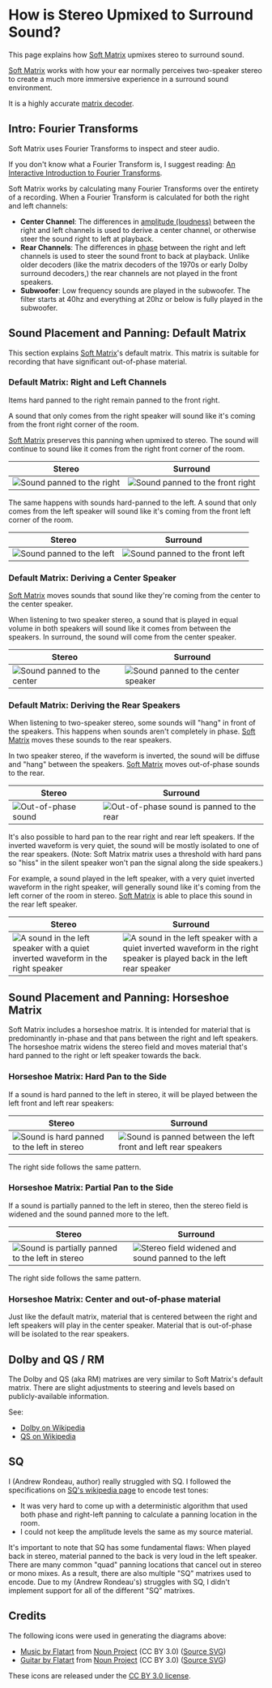 # How is Stereo Upmixed to Surround Sound?

This page explains how [Soft Matrix](/) upmixes stereo to surround sound.

[Soft Matrix](/) works with how your ear normally perceives two-speaker stereo to create a much more immersive experience in a surround sound environment.

It is a highly accurate [matrix decoder](https://en.wikipedia.org/wiki/Matrix_decoder).

## Intro: Fourier Transforms

Soft Matrix uses Fourier Transforms to inspect and steer audio.

If you don't know what a Fourier Transform is, I suggest reading: [An Interactive Introduction to Fourier Transforms](https://www.jezzamon.com/fourier/).

Soft Matrix works by calculating many Fourier Transforms over the entirety of a recording. When a Fourier Transform is calculated for both the right and left channels:

- **Center Channel**: The differences in [amplitude (loudness)](https://en.wikipedia.org/wiki/Amplitude) between the right and left channels is used to derive a center channel, or otherwise steer the sound right to left at playback.
- **Rear Channels**: The differences in [phase](https://en.wikipedia.org/wiki/Phase_(waves)#Phase_shift) between the right and left channels is used to steer the sound front to back at playback. Unlike older decoders (like the matrix decoders of the 1970s or early Dolby surround decoders,) the rear channels are not played in the front speakers.
- **Subwoofer**: Low frequency sounds are played in the subwoofer. The filter starts at 40hz and everything at 20hz or below is fully played in the subwoofer.

## Sound Placement and Panning: Default Matrix

This section explains [Soft Matrix](/)'s default matrix. This matrix is suitable for recording that have significant out-of-phase material.

### Default Matrix: Right and Left Channels

Items hard panned to the right remain panned to the front right.

A sound that only comes from the right speaker will sound like it's coming from the front right corner of the room.

[Soft Matrix](/) preserves this panning when upmixed to stereo. The sound will continue to sound like it comes from the right front corner of the room.

|Stereo|Surround|
|-|-|
|![Sound panned to the right](<How is Stereo Upmixed to Surround Sound/Stereo - Right.png>)|![Sound panned to the front right](<How is Stereo Upmixed to Surround Sound/Surround - Right.png>)|

The same happens with sounds hard-panned to the left. A sound that only comes from the left speaker will sound like it's coming from the front left corner of the room.

|Stereo|Surround|
|-|-|
|![Sound panned to the left](<How is Stereo Upmixed to Surround Sound/Stereo - Left.png>)|![Sound panned to the front left](<How is Stereo Upmixed to Surround Sound/Surround - Left.png>)|

### Default Matrix: Deriving a Center Speaker

[Soft Matrix](/) moves sounds that sound like they're coming from the center to the center speaker.

When listening to two speaker stereo, a sound that is played in equal volume in both speakers will sound like it comes from between the speakers. In surround, the sound will come from the center speaker.

|Stereo|Surround|
|-|-|
|![Sound panned to the center](<How is Stereo Upmixed to Surround Sound/Stereo - Front Center.png>)|![Sound panned to the center speaker](<How is Stereo Upmixed to Surround Sound/Surround - Front Center.png>)|

### Default Matrix: Deriving the Rear Speakers

When listening to two-speaker stereo, some sounds will "hang" in front of the speakers. This happens when sounds aren't completely in phase. [Soft Matrix](/) moves these sounds to the rear speakers.

In two speaker stereo, if the waveform is inverted, the sound will be diffuse and "hang" between the speakers. [Soft Matrix](/) moves out-of-phase sounds to the rear.

|Stereo|Surround|
|-|-|
|![Out-of-phase sound](<How is Stereo Upmixed to Surround Sound/Stereo - Rear Center.png>)|![Out-of-phase sound is panned to the rear](<How is Stereo Upmixed to Surround Sound/Surround - Rear Center.png>)|

It's also possible to hard pan to the rear right and rear left speakers. If the inverted waveform is very quiet, the sound will be mostly isolated to one of the rear speakers. (Note: Soft Matrix matrix uses a threshold with hard pans so "hiss" in the silent speaker won't pan the signal along the side speakers.)

For example, a sound played in the left speaker, with a very quiet inverted waveform in the right speaker, will generally sound like it's coming from the left corner of the room in stereo. [Soft Matrix](/) is able to place this sound in the rear left speaker.

|Stereo|Surround|
|-|-|
|![A sound in the left speaker with a quiet inverted waveform in the right speaker](<How is Stereo Upmixed to Surround Sound/Stereo - Rear Side.png>)|![A sound in the left speaker with a quiet inverted waveform in the right speaker is played back in the left rear speaker](<How is Stereo Upmixed to Surround Sound/Surround - Rear Side.png>)|

## Sound Placement and Panning: Horseshoe Matrix

Soft Matrix includes a horseshoe matrix. It is intended for material that is predominantly in-phase and that pans between the right and left speakers. The horseshoe matrix widens the stereo field and moves material that's hard panned to the right or left speaker towards the back.

### Horseshoe Matrix: Hard Pan to the Side

If a sound is hard panned to the left in stereo, it will be played between the left front and left rear speakers:

|Stereo|Surround|
|-|-|
|![Sound is hard panned to the left in stereo](<How is Stereo Upmixed to Surround Sound/Stereo - Left.png>)|![Sound is panned between the left front and left rear speakers](<How is Stereo Upmixed to Surround Sound/Surround - Left Middle.png>)|

The right side follows the same pattern.

### Horseshoe Matrix: Partial Pan to the Side

If a sound is partially panned to the left in stereo, then the stereo field is widened and the sound panned more to the left.

|Stereo|Surround|
|-|-|
|![Sound is partially panned to the left in stereo](<How is Stereo Upmixed to Surround Sound/Stereo - Left Center.png>)|![Stereo field widened and sound panned to the left](<How is Stereo Upmixed to Surround Sound/Surround - Left.png>)|

The right side follows the same pattern.

### Horseshoe Matrix: Center and out-of-phase material

Just like the default matrix, material that is centered between the right and left speakers will play in the center speaker. Material that is out-of-phase will be isolated to the rear speakers.

## Dolby and QS / RM

The Dolby and QS (aka RM) matrixes are very similar to Soft Matrix's default matrix. There are slight adjustments to steering and levels based on publicly-available information.

See:

- [Dolby on Wikipedia](https://en.wikipedia.org/wiki/Dolby_Stereo#The_Dolby_Stereo_Matrix)
- [QS on Wikipedia](https://en.wikipedia.org/wiki/QS_Regular_Matrix)

## SQ

I (Andrew Rondeau, author) really struggled with SQ. I followed the specifications on [SQ's wikipedia page](https://en.wikipedia.org/wiki/Stereo_Quadraphonic) to encode test tones:

- It was very hard to come up with a deterministic algorithm that used both phase and right-left panning to calculate a panning location in the room.
- I could not keep the amplitude levels the same as my source material.

It's important to note that SQ has some fundamental flaws: When played back in stereo, material panned to the back is very loud in the left speaker. There are many common "quad" panning locations that cancel out in stereo or mono mixes. As a result, there are also multiple "SQ" matrixes used to encode. Due to my (Andrew Rondeau's) struggles with SQ, I didn't implement support for all of the different "SQ" matrixes.

## Credits

The following icons were used in generating the diagrams above:

- [Music by Flatart](https://thenounproject.com/icon/music-2594949/) from [Noun Project](https://thenounproject.com/browse/icons/term/music/) (CC BY 3.0) ([Source SVG](<How is Stereo Upmixed to Surround Sound/Sources/noun-music-2594949.svg>))
- [Guitar by Flatart](https://thenounproject.com/icon/guitar-2594947/) from [Noun Project](https://thenounproject.com/browse/icons/term/guitar/) (CC BY 3.0) ([Source SVG](<How is Stereo Upmixed to Surround Sound/Sources/noun-guitar-2594947.svg>))

These icons are released under the [CC BY 3.0 license](https://creativecommons.org/licenses/by/3.0/).
